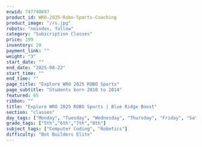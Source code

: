 ```yaml
---
ecwid: 747740897
product_id: WRO-2025-Robo-Sports-Coaching
product_image: "/rs.jpg"
robots: "noindex, follow"
category: "Subscription Classes"
price: 199
inventory: 20
payment_link: ""
weight: "3"
start_date: ""
end_date: "2025-08-22"
start_time: ""
end_time: ""
page_title: "Explore WRO 2025 ROBO Sports"
page_subtitle: "Students born 2010 to 2014"
featured: 65
ribbon: ""
title: "Explore WRO 2025 ROBO Sports | Blue Ridge Boost"
section: "classes"
day_tags: ["Monday", "Tuesday", "Wednesday", "Thursday", "Friday", "Saturday", "Sunday"]
grade_tags: ["5th","6th","7th","8th"]
subject_tags: ["Computer Coding", "Robotics"]
difficulty: "Bot Builders Elite"
---
```

<script type="application/ld+json">
        {
            "@context": "https://schema.org",
            "@type": "Course",
            "name": "Explore WRO 2025 ROBO Sports",
            "description": "Explore WRO 2025 ROBO Sports - Students born 2010 to 2014",
            "provider": {
            "@type": "Organization",
            "name": "Blue Ridge Boost",
            "url": "https://blueridgeboost.com"
            },
            "offers": {
            "@type": "Offer",
            "price": "199",
            "priceCurrency": "USD",
            "availability": "https://schema.org/InStock",
            "url": "https://blueridgeboost.com/classes/"
            }
        }
        </script>
